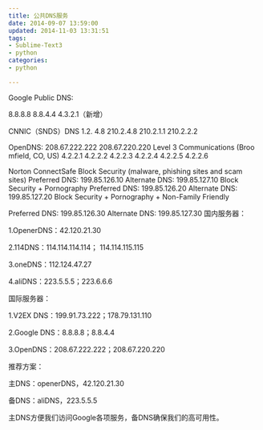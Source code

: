 ```yaml
---
title: 公共DNS服务
date: 2014-09-07 13:59:00
updated: 2014-11-03 13:31:51
tags: 
- Sublime-Text3
- python
categories: 
- python

---
```

Google Public DNS:

8.8.8.8
8.8.4.4
4.3.2.1（新增）


<!--more-->


CNNIC（SNDS）DNS
1.2. 4.8
210.2.4.8
210.2.1.1
210.2.2.2

OpenDNS:
208.67.222.222
208.67.220.220
Level 3 Communications (Broo
mfield, CO, US)
4.2.2.1
4.2.2.2
4.2.2.3
4.2.2.4
4.2.2.5
4.2.2.6

Norton ConnectSafe
Block Security (malware, phishing sites and scam sites)
Preferred DNS: 199.85.126.10
Alternate DNS: 199.85.127.10
Block Security + Pornography
Preferred DNS: 199.85.126.20
Alternate DNS: 199.85.127.20
Block Security + Pornography + Non-Family Friendly

Preferred DNS: 199.85.126.30
Alternate DNS: 199.85.127.30
国内服务器：

1.OpenerDNS：42.120.21.30

2.114DNS：114.114.114.114； 114.114.115.115

3.oneDNS：112.124.47.27

4.aliDNS：223.5.5.5；223.6.6.6

国际服务器：

1.V2EX DNS：199.91.73.222；178.79.131.110

2.Google DNS：8.8.8.8；8.8.4.4

3.OpenDNS：208.67.222.222；208.67.220.220

推荐方案：

主DNS：openerDNS，42.120.21.30

备DNS：aliDNS，223.5.5.5

主DNS方便我们访问Google各项服务，备DNS确保我们的高可用性。